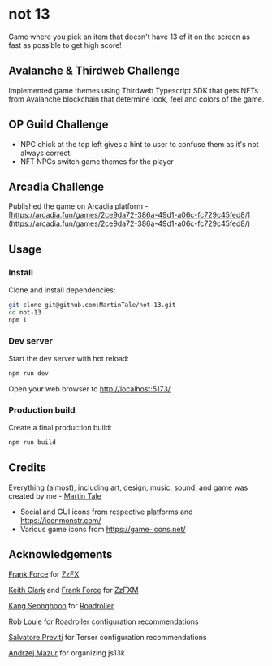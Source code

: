 # not 13

Game where you pick an item that doesn't have 13 of it on the screen as fast as possible to get high score!

## Avalanche & Thirdweb Challenge

Implemented game themes using Thirdweb Typescript SDK that gets NFTs from Avalanche blockchain that determine look, feel and colors of the game.

## OP Guild Challenge

-   NPC chick at the top left gives a hint to user to confuse them as it's not always correct.
-   NFT NPCs switch game themes for the player

## Arcadia Challenge

Published the game on Arcadia platform - [https://arcadia.fun/games/2ce9da72-386a-49d1-a06c-fc729c45fed8/](https://arcadia.fun/games/2ce9da72-386a-49d1-a06c-fc729c45fed8/)

## Usage

### Install

Clone and install dependencies:

```bash
git clone git@github.com:MartinTale/not-13.git
cd not-13
npm i
```

### Dev server

Start the dev server with hot reload:

```bash
npm run dev
```

Open your web browser to <http://localhost:5173/>

### Production build

Create a final production build:

```bash
npm run build
```

## Credits

Everything (almost), including art, design, music, sound, and game was created by me - [Martin Tale](https://martintale.com/)

-   Social and GUI icons from respective platforms and https://iconmonstr.com/
-   Various game icons from https://game-icons.net/

## Acknowledgements

[Frank Force](https://twitter.com/KilledByAPixel) for [ZzFX](https://github.com/KilledByAPixel/ZzFX)

[Keith Clark](https://twitter.com/keithclarkcouk) and [Frank Force](https://twitter.com/KilledByAPixel) for [ZzFXM](https://keithclark.github.io/ZzFXM/)

[Kang Seonghoon](https://mearie.org/) for [Roadroller](https://lifthrasiir.github.io/roadroller/)

[Rob Louie](https://github.com/roblouie) for Roadroller configuration recommendations

[Salvatore Previti](https://github.com/SalvatorePreviti) for Terser configuration recommendations

[Andrzej Mazur](https://end3r.com/) for organizing js13k
